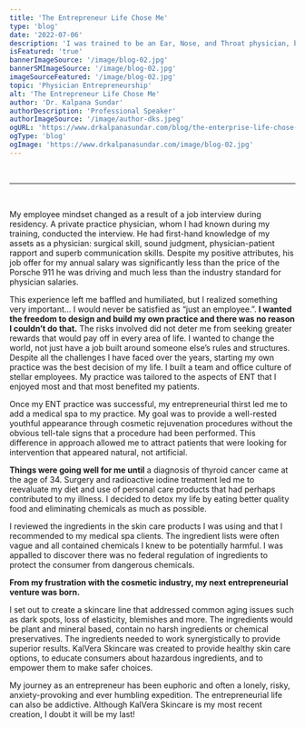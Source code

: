 ```yaml
---
title: 'The Entrepreneur Life Chose Me'
type: 'blog'
date: '2022-07-06'
description: 'I was trained to be an Ear, Nose, and Throat physician, but the life of an entrepreneur chose me.'
isFeatured: 'true'
bannerImageSource: '/image/blog-02.jpg'
bannerSMImageSource: '/image/blog-02.jpg'
imageSourceFeatured: '/image/blog-02.jpg'
topic: 'Physician Entrepreneurship'
alt: 'The Entrepreneur Life Chose Me'
author: 'Dr. Kalpana Sundar'
authorDescription: 'Professional Speaker'
authorImageSource: '/image/author-dks.jpeg'
ogURL: 'https://www.drkalpanasundar.com/blog/the-enterprise-life-chose-me'
ogType: 'blog'
ogImage: 'https://www.drkalpanasundar.com/image/blog-02.jpg'
---
```

<br>

---
<br>


My employee mindset changed as a result of a job interview during residency. A private
practice physician, whom I had known during my training, conducted the interview. He had
first-hand knowledge of my assets as a physician: surgical skill, sound judgment,
physician-patient rapport and superb communication skills. Despite my positive attributes, his
job offer for my annual salary was significantly less than the price of the Porsche 911 he was
driving and much less than the industry standard for physician salaries.

This experience left me baffled and humiliated, but I realized something very important... I would
never be satisfied as “just an employee.”. **I wanted the freedom to design and build my own
practice and there was no reason I couldn’t do that.** The risks involved did not deter me from
seeking greater rewards that would pay off in every area of life. I wanted to change the world,
not just have a job built around someone else’s rules and structures. Despite all the challenges I
have faced over the years, starting my own practice was the best decision of my life. I built a
team and office culture of stellar employees. My practice was tailored to the aspects of ENT
that I enjoyed most and that most benefited my patients.

Once my ENT practice was successful, my entrepreneurial thirst led me to add a medical spa to
my practice. My goal was to provide a well-rested youthful appearance through cosmetic
rejuvenation procedures without the obvious tell-tale signs that a procedure had been
performed. This difference in approach allowed me to attract patients that were looking for
intervention that appeared natural, not artificial.

**Things were going well for me until** a diagnosis of thyroid cancer came at the age of 34.
Surgery and radioactive iodine treatment led me to reevaluate my diet and use of personal care
products that had perhaps contributed to my illness. I decided to detox my life by eating better
quality food and eliminating chemicals as much as possible.

I reviewed the ingredients in the skin care products I was using and that I recommended to my
medical spa clients. The ingredient lists were often vague and all contained chemicals I knew to
be potentially harmful. I was appalled to discover there was no federal regulation of
ingredients to protect the consumer from dangerous chemicals.

**From my frustration with the cosmetic industry, my next entrepreneurial venture was
born.**

I set out to create a skincare line that addressed common aging issues such as dark spots, loss
of elasticity, blemishes and more. The ingredients would be plant and mineral based, contain no
harsh ingredients or chemical preservatives. The ingredients needed to work synergistically to
provide superior results. KalVera Skincare was created to provide healthy skin care options, to
educate consumers about hazardous ingredients, and to empower them to make safer choices.

My journey as an entrepreneur has been euphoric and often a lonely, risky, anxiety-provoking
and ever humbling expedition. The entrepreneurial life can also be addictive. Although KalVera
Skincare is my most recent creation, I doubt it will be my last!

